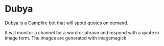Dubya
=====

Dubya is a Campfire bot that will spout quotes on demand.

It will monitor a channel for a word or phrase and respond with a quote
in image form. The images are generated with imagemagick.
